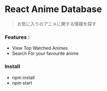 # React Anime Database
> お気に入りのアニメに関する情報を探す

### Features : 
- View Top Watched Animes
- Search For your favourite anime

### Install
- npm install
- npm start
